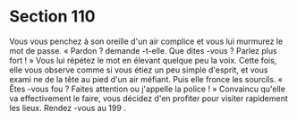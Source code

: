 # Section 110

Vous vous penchez à son oreille d'un air  complice et vous lui murmurez le mot de passe.
« Pardon ? demande -t-elle. Que dites -vous ? Parlez plus fort ! » Vous lui répétez le mot
en élevant quelque peu la voix. Cette fois, elle vous observe comme si vous étiez un peu
simple d'esprit, et vous exami ne de la tête au pied d'un air méfiant. Puis elle fronce les
sourcils. « Êtes -vous fou ? Faites attention ou j'appelle la police ! » Convaincu qu'elle va
effectivement le faire, vous décidez d'en profiter pour visiter rapidement les lieux.
Rendez -vous au  199 .